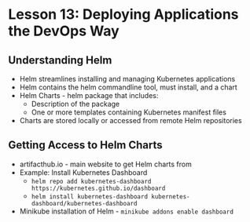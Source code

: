 # Lesson 13: Deploying Applications the DevOps Way

## Understanding Helm

- Helm streamlines installing and managing Kubernetes applications
- Helm contains the helm commandline tool, must install, and a chart
- Helm Charts - helm package that includes:
  - Description of the package
  - One or more templates containing Kubernetes manifest files
- Charts are stored locally or accessed from remote Helm repositories

## Getting Access to Helm Charts

- artifacthub.io - main website to get Helm charts from
- Example: Install Kubernetes Dashboard
  - `helm repo add kubernetes-dashboard https://kubernetes.github.io/dashboard`
  - `helm install kubernetes-dashboard kubernetes-dashboard/kubernetes-dashboard`
- Minikube installation of Helm - `minikube addons enable dashboard`
